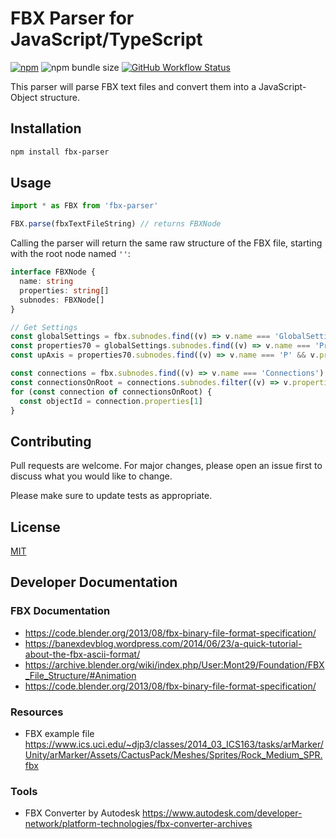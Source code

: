 # FBX Parser for JavaScript/TypeScript

[![npm](https://img.shields.io/npm/v/fbx-parser)](https://www.npmjs.com/package/fbx-parser)
![npm bundle size](https://img.shields.io/bundlephobia/minzip/fbx-parser)
[![GitHub Workflow Status](https://img.shields.io/github/workflow/status/picode7/fbx-parser/CI)](https://github.com/picode7/fbx-parser/actions)

This parser will parse FBX text files and convert them into a JavaScript-Object structure.

## Installation

```bash
npm install fbx-parser
```

## Usage

```ts
import * as FBX from 'fbx-parser'

FBX.parse(fbxTextFileString) // returns FBXNode
```

Calling the parser will return the same raw structure of the FBX file, starting with the root node named `''`:

```ts
interface FBXNode {
  name: string
  properties: string[]
  subnodes: FBXNode[]
}
```

```ts
// Get Settings
const globalSettings = fbx.subnodes.find((v) => v.name === 'GlobalSettings')
const properties70 = globalSettings.subnodes.find((v) => v.name === 'Properties70')
const upAxis = properties70.subnodes.find((v) => v.name === 'P' && v.properties[0] === '"UpAxis"').properties[4]

const connections = fbx.subnodes.find((v) => v.name === 'Connections')
const connectionsOnRoot = connections.subnodes.filter((v) => v.properties[2] === '0')
for (const connection of connectionsOnRoot) {
  const objectId = connection.properties[1]
}
```

## Contributing

Pull requests are welcome. For major changes, please open an issue first to discuss what you would like to change.

Please make sure to update tests as appropriate.

## License

[MIT](/LICENSE)

## Developer Documentation

### FBX Documentation

- <https://code.blender.org/2013/08/fbx-binary-file-format-specification/>
- <https://banexdevblog.wordpress.com/2014/06/23/a-quick-tutorial-about-the-fbx-ascii-format/>
- <https://archive.blender.org/wiki/index.php/User:Mont29/Foundation/FBX_File_Structure/#Animation>
- <https://code.blender.org/2013/08/fbx-binary-file-format-specification/>

### Resources

- FBX example file <https://www.ics.uci.edu/~djp3/classes/2014_03_ICS163/tasks/arMarker/Unity/arMarker/Assets/CactusPack/Meshes/Sprites/Rock_Medium_SPR.fbx>

### Tools

- FBX Converter by Autodesk <https://www.autodesk.com/developer-network/platform-technologies/fbx-converter-archives>
